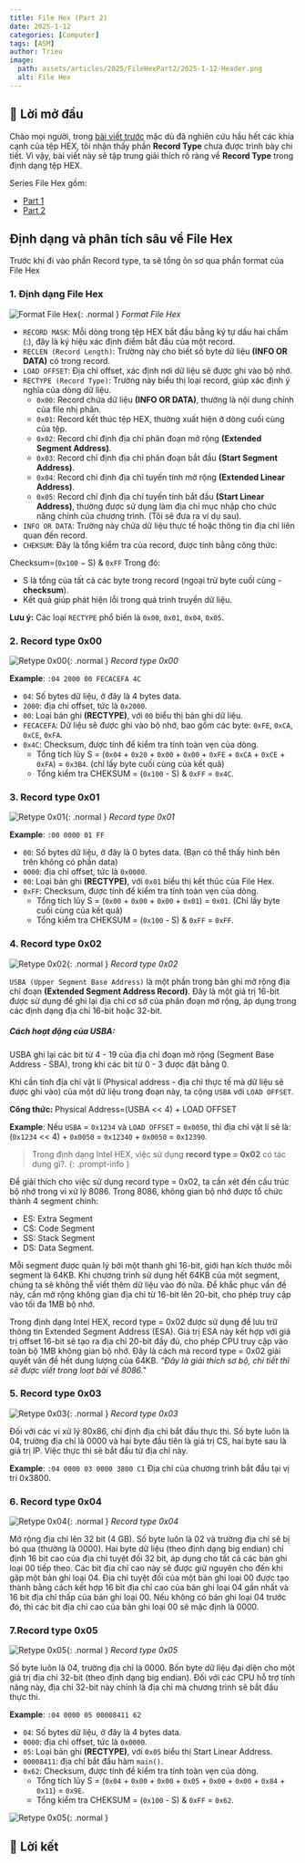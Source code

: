 ```yaml
---
title: File Hex (Part 2)
date: 2025-1-12
categories: [Computer]
tags: [ASM]
author: Trieu
image:
  path: assets/articles/2025/FileHexPart2/2025-1-12-Header.png
  alt: File Hex
---
```


## 🌱 Lời mở đầu
Chào mọi người, trong [bài viết trước](https://nguyen-dang-trieu.github.io/posts/FileHex/) mặc dù đã nghiên cứu hầu hết các khía cạnh của tệp HEX, tôi nhận thấy phần **Record Type** chưa được trình bày chi tiết. Vì vậy, bài viết này sẽ tập trung giải thích rõ ràng về **Record Type** trong định dạng tệp HEX.

Series File Hex gồm:
- [Part 1](https://nguyen-dang-trieu.github.io/posts/FileHex/)
- [Part 2](https://nguyen-dang-trieu.github.io/posts/FileHexPart2/)

## Định dạng và phân tích sâu về File Hex
Trước khi đi vào phần Record type, ta sẽ tổng ôn sơ qua phần format của File Hex
### 1. Định dạng File Hex
![Format File Hex](/assets/articles/2025/FileHexPart2/2025-1-12-FormatHex.png){: .normal }
_Format File Hex_

- `RECORD MASK`: Mỗi dòng trong tệp HEX bắt đầu bằng ký tự dấu hai chấm (:), đây là ký hiệu xác định điểm bắt đầu của một record.
- `RECLEN (Record Length)`: Trường này cho biết số byte dữ liệu **(INFO OR DATA)** có trong record.
- `LOAD OFFSET`: Địa chỉ offset, xác định nơi dữ liệu sẽ được ghi vào bộ nhớ.
- `RECTYPE (Record Type)`: Trường này biểu thị loại record, giúp xác định ý nghĩa của dòng dữ liệu.
    - `0x00`: Record chứa dữ liệu **(INFO OR DATA)**, thường là nội dung chính của file nhị phân.
    - `0x01`: Record kết thúc tệp HEX, thường xuất hiện ở dòng cuối cùng của tệp.
    - `0x02`: Record chỉ định địa chỉ phân đoạn mở rộng **(Extended Segment Address)**.
    - `0x03`: Record chỉ định địa chỉ phân đoạn bắt đầu **(Start Segment Address)**.
    - `0x04`: Record chỉ định địa chỉ tuyến tính mở rộng **(Extended Linear Address)**.
    - `0x05`: Record chỉ định địa chỉ tuyến tính bắt đầu **(Start Linear Address)**, thường được sử dụng làm địa chỉ mục nhập cho chức năng chính của chương trình. (Tôi sẽ đưa ra ví dụ sau).
- `INFO OR DATA`: Trường này chứa dữ liệu thực tế hoặc thông tin địa chỉ liên quan đến record.
- `CHEKSUM`: 
Đây là tổng kiểm tra của record, được tính bằng công thức:

Checksum=(`0x100` − S) & `0xFF`
Trong đó:
- S là tổng của tất cả các byte trong record (ngoại trừ byte cuối cùng - **checksum**).
- Kết quả giúp phát hiện lỗi trong quá trình truyền dữ liệu.

**Lưu ý:** Các loại `RECTYPE` phổ biến là `0x00`, `0x01`, `0x04`, `0x05`.

### 2. Record type 0x00
![Retype 0x00](/assets/articles/2025/FileHexPart2/2025-1-12-Retype00.png){: .normal }
_Record type 0x00_

**Example**: `:04 2000 00 FECACEFA 4C`
- `04`: Số bytes dữ liệu, ở đây là 4 bytes data.
- `2000`: địa chỉ offset, tức là `0x2000`.
- `00`: Loại bản ghi **(RECTYPE)**, với `00` biểu thị bản ghi dữ liệu.
- `FECACEFA`: Dữ liệu sẽ được ghi vào bộ nhớ, bao gồm các byte: `0xFE`, `0xCA`, `0xCE`, `0xFA`.
- `0x4C`: Checksum, được tính để kiểm tra tính toàn vẹn của dòng.
  - Tổng tích lũy S = (`0x04` + `0x20` + `0x00` + `0x00` + `0xFE` + `0xCA` + `0xCE` + `0xFA`) = `0x3B4`. (chỉ lấy byte cuối cùng của kết quả)
  - Tổng kiểm tra CHEKSUM = (`0x100` - S) & `0xFF` = `0x4C`.

### 3. Record type 0x01
![Retype 0x01](/assets/articles/2025/FileHexPart2/2025-1-12-Retype01.png){: .normal }
_Record type 0x01_

**Example**: `:00 0000 01 FF`
- `00`: Số bytes dữ liệu, ở đây là 0 bytes data. (Bạn có thể thấy hình bên trên không có phần data)
- `0000`: địa chỉ offset, tức là `0x0000`.
- `00`: Loại bản ghi **(RECTYPE)**, với `0x01` biểu thị kết thúc của File Hex.
- `0xFF`: Checksum, được tính để kiểm tra tính toàn vẹn của dòng.
  - Tổng tích lũy S = (`0x00` + `0x00` + `0x00` + `0x01`) = `0x01`. (Chỉ lấy byte cuối cùng của kết quả)
  - Tổng kiểm tra CHEKSUM = (`0x100` - S) & `0xFF` = `0xFF`.

### 4. Record type 0x02
![Retype 0x02](/assets/articles/2025/FileHexPart2/2025-1-12-Retype02.png){: .normal }
_Record type 0x02_

`USBA (Upper Segment Base Address)` là một phần trong bản ghi mở rộng địa chỉ đoạn **(Extended Segment Address Record)**. Đây là một giá trị 16-bit được sử dụng để ghi lại địa chỉ cơ sở của phân đoạn mở rộng, áp dụng trong các định dạng địa chỉ 16-bit hoặc 32-bit.

##### Cách hoạt động của USBA:
USBA ghi lại các bit từ 4 - 19 của địa chỉ đoạn mở rộng (Segment Base Address - SBA), trong khi các bit từ 0 - 3 được đặt bằng 0.

Khi cần tính địa chỉ vật lí (Physical address - địa chỉ thực tế mà dữ liệu sẽ được ghi vào) của một dữ liệu trong đoạn này, ta cộng `USBA` với `LOAD OFFSET`.

**Công thức:**
Physical Address=(USBA << 4) + LOAD OFFSET

**Example**:
Nếu `USBA` = `0x1234` và `LOAD OFFSET` = `0x0050`,
thì địa chỉ vật lí sẽ là: (`0x1234` << 4) + `0x0050` = `0x12340` + `0x0050` = `0x12390`.

> Trong định dạng Intel HEX, việc sử dụng **record type = 0x02** có tác dụng gì?.
{: .prompt-info }

Để giải thích cho việc sử dụng record type = 0x02, ta cần xét đến cấu trúc bộ nhớ trong vi xử lý 8086. Trong 8086, không gian bộ nhớ được tổ chức thành 4 segment chính:
- ES: Extra Segment
- CS: Code Segment
- SS: Stack Segment
- DS: Data Segment.
  
Mỗi segment được quản lý bởi một thanh ghi 16-bit, giới hạn kích thước mỗi segment là 64KB. Khi chương trình sử dụng hết 64KB của một segment, chúng ta sẽ không thể viết thêm dữ liệu vào đó nữa. Để khắc phục vấn đề này, cần mở rộng không gian địa chỉ từ 16-bit lên 20-bit, cho phép truy cập vào tối đa 1MB bộ nhớ.

Trong định dạng Intel HEX, record type = 0x02 được sử dụng để lưu trữ thông tin Extended Segment Address (ESA). Giá trị ESA này kết hợp với giá trị offset 16-bit sẽ tạo ra địa chỉ 20-bit đầy đủ, cho phép CPU truy cập vào toàn bộ 1MB không gian bộ nhớ. Đây là cách mà record type = 0x02 giải quyết vấn đề hết dung lượng của 64KB.
*"Đây là giải thích sơ bộ, chi tiết thì sẽ được viết trong loạt bài về 8086."*

### 5. Record type 0x03
![Retype 0x03](/assets/articles/2025/FileHexPart2/2025-1-12-Retype03.png){: .normal }
_Record type 0x03_

Đối với các vi xử lý 80x86, chỉ định địa chỉ bắt đầu thực thi. Số byte luôn là 04, trường địa chỉ là 0000 và hai byte đầu tiên là giá trị CS, hai byte sau là giá trị IP. Việc thực thi sẽ bắt đầu từ địa chỉ này.

**Example**: `:04 0000 03 0000 3800 C1`
Địa chỉ của chương trình bắt đầu tại vị trí 0x3800.

### 6. Record type 0x04
![Retype 0x04](/assets/articles/2025/FileHexPart2/2025-1-12-Retype04.png){: .normal }
_Record type 0x04_

Mở rộng địa chỉ lên 32 bit (4 GB). Số byte luôn là 02 và trường địa chỉ sẽ bị bỏ qua (thường là 0000). Hai byte dữ liệu (theo định dạng big endian) chỉ định 16 bit cao của địa chỉ tuyệt đối 32 bit, áp dụng cho tất cả các bản ghi loại 00 tiếp theo. Các bit địa chỉ cao này sẽ được giữ nguyên cho đến khi gặp một bản ghi loại 04. Địa chỉ tuyệt đối của một bản ghi loại 00 được tạo thành bằng cách kết hợp 16 bit địa chỉ cao của bản ghi loại 04 gần nhất và 16 bit địa chỉ thấp của bản ghi loại 00. Nếu không có bản ghi loại 04 trước đó, thì các bit địa chỉ cao của bản ghi loại 00 sẽ mặc định là 0000.

### 7.Record type 0x05
![Retype 0x05](/assets/articles/2025/FileHexPart2/2025-1-12-Retype05.png){: .normal }
_Record type 0x05_

Số byte luôn là 04, trường địa chỉ là 0000. Bốn byte dữ liệu đại diện cho một giá trị địa chỉ 32-bit (theo định dạng big endian). Đối với các CPU hỗ trợ tính năng này, địa chỉ 32-bit này chính là địa chỉ mà chương trình sẽ bắt đầu thực thi.

**Example**: `:04 0000 05 00008411 62`
- `04`: Số bytes dữ liệu, ở đây là 4 bytes data. 
- `0000`: địa chỉ offset, tức là `0x0000`.
- `05`: Loại bản ghi **(RECTYPE)**, với `0x05` biểu thị Start Linear Address.
- `00008411`: địa chỉ bắt đầu hàm `main()`.
- `0x62`: Checksum, được tính để kiểm tra tính toàn vẹn của dòng.
  - Tổng tích lũy S = (`0x04` + `0x00` + `0x00` + `0x05` + `0x00` + `0x00` + `0x84` + `0x11`) = `0x9E`.
  - Tổng kiểm tra CHEKSUM = (`0x100` - S) & `0xFF` = `0x62`.

![Retype 0x05](/assets/articles/2025/FileHexPart2/2025-1-15-example_Rectype0x05.png){: .normal }

## 🍁 Lời kết 

